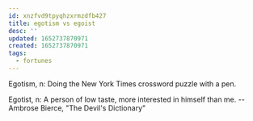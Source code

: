 ```yaml
---
id: xnzfvd9tpyqhzxrmzdfb427
title: egotism vs egoist
desc: ''
updated: 1652737870971
created: 1652737870971
tags:
  - fortunes
---
```


Egotism, n:
        Doing the New York Times crossword puzzle with a pen.

Egotist, n:
        A person of low taste, more interested in himself than me.
                -- Ambrose Bierce, "The Devil's Dictionary"
